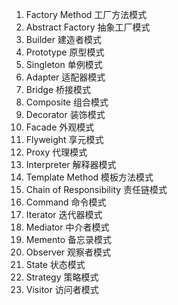 1. Factory Method 工厂方法模式
2. Abstract Factory 抽象工厂模式
3. Builder 建造者模式
4. Prototype 原型模式
5. Singleton 单例模式
6. Adapter 适配器模式
7. Bridge 桥接模式
8. Composite 组合模式
9. Decorator 装饰模式
10. Facade 外观模式
11. Flyweight 享元模式
12. Proxy 代理模式
13. Interpreter 解释器模式
14. Template Method 模板方法模式
15. Chain of Responsibility 责任链模式
16. Command 命令模式
17. Iterator 迭代器模式
18. Mediator 中介者模式
19. Memento 备忘录模式
20. Observer 观察者模式
21. State 状态模式
22. Strategy 策略模式
23. Visitor 访问者模式